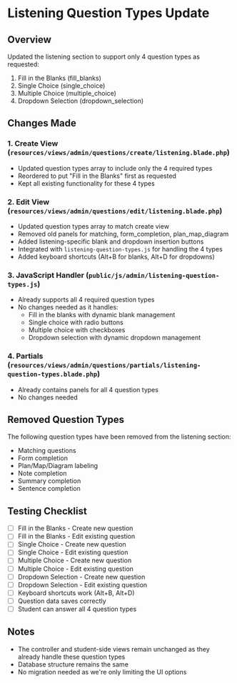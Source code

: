 # Listening Question Types Update

## Overview
Updated the listening section to support only 4 question types as requested:
1. Fill in the Blanks (fill_blanks)
2. Single Choice (single_choice)
3. Multiple Choice (multiple_choice)
4. Dropdown Selection (dropdown_selection)

## Changes Made

### 1. Create View (`resources/views/admin/questions/create/listening.blade.php`)
- Updated question types array to include only the 4 required types
- Reordered to put "Fill in the Blanks" first as requested
- Kept all existing functionality for these 4 types

### 2. Edit View (`resources/views/admin/questions/edit/listening.blade.php`)
- Updated question types array to match create view
- Removed old panels for matching, form_completion, plan_map_diagram
- Added listening-specific blank and dropdown insertion buttons
- Integrated with `listening-question-types.js` for handling the 4 types
- Added keyboard shortcuts (Alt+B for blanks, Alt+D for dropdowns)

### 3. JavaScript Handler (`public/js/admin/listening-question-types.js`)
- Already supports all 4 required question types
- No changes needed as it handles:
  - Fill in the blanks with dynamic blank management
  - Single choice with radio buttons
  - Multiple choice with checkboxes
  - Dropdown selection with dynamic dropdown management

### 4. Partials (`resources/views/admin/questions/partials/listening-question-types.blade.php`)
- Already contains panels for all 4 question types
- No changes needed

## Removed Question Types
The following question types have been removed from the listening section:
- Matching questions
- Form completion
- Plan/Map/Diagram labeling
- Note completion
- Summary completion
- Sentence completion

## Testing Checklist
- [ ] Fill in the Blanks - Create new question
- [ ] Fill in the Blanks - Edit existing question
- [ ] Single Choice - Create new question
- [ ] Single Choice - Edit existing question
- [ ] Multiple Choice - Create new question
- [ ] Multiple Choice - Edit existing question
- [ ] Dropdown Selection - Create new question
- [ ] Dropdown Selection - Edit existing question
- [ ] Keyboard shortcuts work (Alt+B, Alt+D)
- [ ] Question data saves correctly
- [ ] Student can answer all 4 question types

## Notes
- The controller and student-side views remain unchanged as they already handle these question types
- Database structure remains the same
- No migration needed as we're only limiting the UI options
